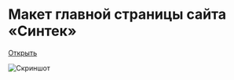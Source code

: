# Макет главной страницы сайта «Синтек»

[Открыть](https://nameasy.github.io/sintec/)

![Скриншот](https://lyubavtsev.ru/images/projects/sintec/cover.png)
